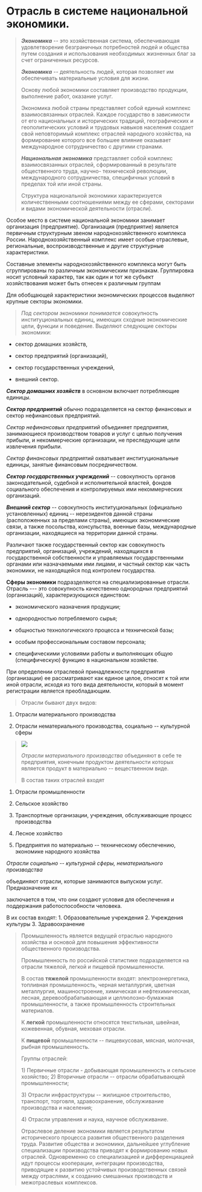 # Отрасль в системе национальной экономики.

> ***Экономика*** -- это хозяйственная система, обеспечивающая удовлетворение безграничных потребностей людей и общества путем создания и использования необходимых жизненных благ за счет ограниченных ресурсов.
>
> ***Экономика*** -- деятельность людей, которая позволяет им обеспечивать материальные условия для жизни.
>
> Основу любой экономики составляет производство продукции, выполнение работ, оказание услуг.
>
> Экономика любой страны представляет собой единый комплекс
> взаимосвязанных отраслей. Каждое государство в зависимости от его
> национальных и исторических традиций, географических и геополитических
> условий и трудовых навыков населения создает свой неповторимый
> комплекс отраслей народного хозяйства, на формирование которого все
> большее влияние оказывает международное сотрудничество с другими
> странами.
>
> ***Национальная экономика*** представляет собой комплекс
> взаимосвязанных отраслей, сформированный в результате общественного
> труда, научно- технической революции, международного сотрудничества,
> специфичных условий в пределах той или иной страны.
>
> Структура национальной экономики характеризуется количественными
> соотношениями между ее сферами, секторами и видами экономической
> деятельности (отрасли).

Особое место в системе национальной экономики занимает организация
(предприятие). Организация (предприятие) является первичным структурным
звеном народнохозяйственного комплекса России. Народнохозяйственный
комплекс имеет особые отраслевые, региональные, воспроизводственные и
другие структурные характеристики.

Составные элементы народнохозяйственного комплекса могут быть
сгруппированы по различным экономическим признакам. Группировка носит
условный характер, так как один и тот же субъект хозяйствования может
быть отнесен к различным группам

Для обобщающей характеристики экономических процессов выделяют крупные
секторы экономики.

> *Под сектором экономики понимается* совокупность институциональных
> единиц, имеющих сходные экономические цели, функции и поведение.
> Выделяют следующие секторы экономики:

-   сектор домашних хозяйств,

-   сектор предприятий (организаций),

-   сектор государственных учреждений,

-   внешний сектор.

***Сектор домашних хозяйств*** в основном включает потребляющие единицы.

***Сектор предприятий*** обычно подразделяется на сектор финансовых и
сектор нефинансовых предприятий.

*Сектор нефинансовых предприятий* объединяет предприятия, занимающиеся
производством товаров и услуг с целью получения прибыли, и
некоммерческие организации, не преследующие цели извлечения прибыли.

*Сектор финансовых предприятий* охватывает институциональные единицы,
занятые финансовым посредничеством.

***Сектор государственных учреждений*** -- совокупность органов
законодательной, судебной и исполнительной властей, фондов социального
обеспечения и контролируемых ими некоммерческих организаций.

***Внешний сектор*** -- совокупность институциональных (официально
установленных) единиц -- нерезидентов данной страны (расположенных за
пределами страны), имеющих экономические связи, а также посольства,
консульства, военные базы, международные организации, находящиеся на
территории данной страны.

Различают также государственный сектор как совокупность предприятий,
организаций, учреждений, находящихся в государственной собственности и
управляемых государственными органами или назначаемыми ими лицами, и
частный сектор как часть экономики, не находящейся под контролем
государства.

**Сферы экономики** подразделяются на специализированные отрасли.
Отрасль --- это совокупность качественно однородных предприятий
(организаций), характеризующихся единством:

-   экономического назначения продукции;

-   однородностью потребляемого сырья;

-   общностью технологического процесса и технической базы;

-   особым профессиональным составом персонала;

-   специфическими условиями работы и выполняющих общую (специфическую)
    функцию в национальном хозяйстве.

При определении отраслевой принадлежности предприятия (организации) ее
рассматривают как единое целое, относят к той или иной отрасли, исходя
из того вида деятельности, который в момент регистрации является
преобладающим.

> Отрасли бывают двух видов:

1.  Отрасли материального производства

2.  Отрасли нематериального производства, социально -- культурной сферы

> ![](image1.png)
>
> *Отрасли материального производства* объединяют в себе те предприятия,
> конечным продуктом деятельности которых является продукт в материально
> -- вещественном виде.
>
> В состав таких отраслей входят

1.  Отрасли промышленности

2.  Сельское хозяйство

3.  Транспортные организации, учреждения, обслуживающие процесс
    производства
4.  Лесное хозяйство

5.  Предприятия по материально -- техническому обеспечению, экономике
    народного хозяйства

*Отрасли социально -- культурной сферы, нематериального производства*

объединяют отрасли, которые занимаются выпуском услуг. Предназначение их

заключается в том, что они создают условия для обеспечения и поддержания
работоспособности человека.

В их состав входят:
	1.  Образовательные учреждения
	2.  Учреждения культуры
	3.  Здравоохранение

> Промышленность является ведущей отраслью народного хозяйства и основой
> для повышения эффективности общественного производства.
>
> Промышленность по российской статистике подразделяется на отрасли
> тяжелой, легкой и пищевой промышленности.
>
> В состав **тяжелой** промышленности входят: электроэнергетика,
> топливная промышленность, черная металлургия, цветная металлургия,
> машиностроение, химическая и нефтехимическая, лесная,
> деревообрабатывающая и целлюлозно-бумажная промышленности, а также
> промышленность строительных материалов.
>
> К **легкой** промышленности относятся текстильная, швейная,
> кожевенная, обувная, меховая отрасли.
>
> К **пищевой** промышленности -- пищевкусовая, мясная, молочная, рыбная
> промышленность.
>
> Группы отраслей:
>
> 1\) Первичные отрасли - добывающая промышленность и сельское
> хозяйство; 2) Вторичные отрасли -- отрасли обрабатывающей
> промышленности;
>
> 3\) Отрасли инфраструктуры -- жилищное строительство, транспорт,
> торговля, здравоохранение, обслуживание производства и населения;
>
> 4\) Отрасли управления и наука, научное обслуживание.
>
> Отраслевое деление экономики является результатом исторического процесса развития общественного разделения труда. Развитие общества и экономики, дальнейшее углубление специализации производства приводят к формированию новых отраслей. Одновременно со специализацией и дифференциацией идут процессы кооперации, интеграции производства, приводящие к развитию устойчивых производственных связей между отраслями, к созданию смешанных производств и межотраслевых комплексов.
